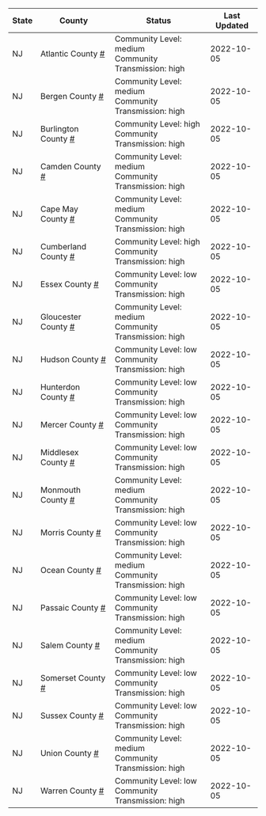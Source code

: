 State | County | Status | Last Updated
--- | --- | --- | --- 
NJ | Atlantic County <a href="#atlantic_county">#</a> | <a name="atlantic_county"></a>Community Level: medium<br/>Community Transmission: high | 2022-10-05
NJ | Bergen County <a href="#bergen_county">#</a> | <a name="bergen_county"></a>Community Level: medium<br/>Community Transmission: high | 2022-10-05
NJ | Burlington County <a href="#burlington_county">#</a> | <a name="burlington_county"></a>Community Level: high<br/>Community Transmission: high | 2022-10-05
NJ | Camden County <a href="#camden_county">#</a> | <a name="camden_county"></a>Community Level: medium<br/>Community Transmission: high | 2022-10-05
NJ | Cape May County <a href="#cape_may_county">#</a> | <a name="cape_may_county"></a>Community Level: medium<br/>Community Transmission: high | 2022-10-05
NJ | Cumberland County <a href="#cumberland_county">#</a> | <a name="cumberland_county"></a>Community Level: high<br/>Community Transmission: high | 2022-10-05
NJ | Essex County <a href="#essex_county">#</a> | <a name="essex_county"></a>Community Level: low<br/>Community Transmission: high | 2022-10-05
NJ | Gloucester County <a href="#gloucester_county">#</a> | <a name="gloucester_county"></a>Community Level: medium<br/>Community Transmission: high | 2022-10-05
NJ | Hudson County <a href="#hudson_county">#</a> | <a name="hudson_county"></a>Community Level: low<br/>Community Transmission: high | 2022-10-05
NJ | Hunterdon County <a href="#hunterdon_county">#</a> | <a name="hunterdon_county"></a>Community Level: low<br/>Community Transmission: high | 2022-10-05
NJ | Mercer County <a href="#mercer_county">#</a> | <a name="mercer_county"></a>Community Level: low<br/>Community Transmission: high | 2022-10-05
NJ | Middlesex County <a href="#middlesex_county">#</a> | <a name="middlesex_county"></a>Community Level: low<br/>Community Transmission: high | 2022-10-05
NJ | Monmouth County <a href="#monmouth_county">#</a> | <a name="monmouth_county"></a>Community Level: medium<br/>Community Transmission: high | 2022-10-05
NJ | Morris County <a href="#morris_county">#</a> | <a name="morris_county"></a>Community Level: low<br/>Community Transmission: high | 2022-10-05
NJ | Ocean County <a href="#ocean_county">#</a> | <a name="ocean_county"></a>Community Level: medium<br/>Community Transmission: high | 2022-10-05
NJ | Passaic County <a href="#passaic_county">#</a> | <a name="passaic_county"></a>Community Level: low<br/>Community Transmission: high | 2022-10-05
NJ | Salem County <a href="#salem_county">#</a> | <a name="salem_county"></a>Community Level: medium<br/>Community Transmission: high | 2022-10-05
NJ | Somerset County <a href="#somerset_county">#</a> | <a name="somerset_county"></a>Community Level: low<br/>Community Transmission: high | 2022-10-05
NJ | Sussex County <a href="#sussex_county">#</a> | <a name="sussex_county"></a>Community Level: low<br/>Community Transmission: high | 2022-10-05
NJ | Union County <a href="#union_county">#</a> | <a name="union_county"></a>Community Level: medium<br/>Community Transmission: high | 2022-10-05
NJ | Warren County <a href="#warren_county">#</a> | <a name="warren_county"></a>Community Level: low<br/>Community Transmission: high | 2022-10-05
